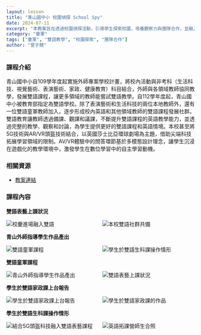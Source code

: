 ```yaml
---
layout: lesson
title: "青山國中小 校園偵探 School Spy"
date: 2024-07-11
excerpt: "本教案旨在透過校園偵探活動，引導學生探索校園，培養觀察力與團隊合作，並融入雙語教學，提升英語溝通能力。"
category: "童軍"
tags: ["童軍", "雙語教學", "校園探索", "團隊合作"]
author: "曾子競"
---
```


### 課程介紹

青山國中小自109學年度起實施外師專案學校計畫，將校內活動與非考科（生活科技、視覺藝術、表演藝術、家政、健康教育）科目結合，外師與各領域教師協同教學，發展雙語課程，讓更多領域的教師能嘗試雙語教學。自112學年度起，青山國中小被教育部指定為雙語學校。除了表演藝術和生活科技的兩位本地教師外，還有一位雙語童軍教師加入，逐步形成校內英語和其他領域教師的雙語課程發展社群。雙語教育讓教師透過備課、觀課和議課，不斷提升雙語課程的英語教學能力，並透過完整的教學、觀察和討論，為學生提供更好的雙語課程和英語情境。本校甚至將5G技術與AR/VR頭盔技術結合，以英國莎士比亞環球劇場為主題，借助尖端科技拓展學習領域的限制。AV/VR體驗中的問答環節基於多模態設計理念，讓學生沉浸在遊戲化的教學環境中，激發學生在數位學習中的自主學習動機。

### 相關資源

* [教案連結](https://drive.google.com/file/d/1--0AF7yiAzwLMV8jewRnZO1IAWzMav7N/view?usp=drive_link)

### 課程內容

**雙語表藝上課狀況**

<div style="display: flex; flex-direction: row; flex-wrap: wrap; gap: 10px; margin-bottom: 10px;">
    <img src="{{ '/assets/images/lessons/2024/青山國中小/原始照片/校慶進場融入雙語.jpg' | relative_url }}" alt="校慶進場融入雙語" style="flex: 1; min-width: 48%; object-fit: cover;">
    <img src="{{ '/assets/images/lessons/2024/青山國中小/原始照片/本校雙語社群共備.jpg' | relative_url }}" alt="本校雙語社群共備" style="flex: 1; min-width: 48%; object-fit: cover;">
</div>

**青山外師指導學生作品產出**

<div style="display: flex; flex-direction: row; flex-wrap: wrap; gap: 10px; margin-bottom: 10px;">
    <img src="{{ '/assets/images/lessons/2024/青山國中小/原始照片/雙語童軍課程.jpg' | relative_url }}" alt="雙語童軍課程" style="flex: 1; min-width: 48%; object-fit: cover;">
    <img src="{{ '/assets/images/lessons/2024/青山國中小/原始照片/學生於雙語生科課操作情形.jpg' | relative_url }}" alt="學生於雙語生科課操作情形" style="flex: 1; min-width: 48%; object-fit: cover;">
</div>

**雙語童軍課程**

<div style="display: flex; flex-direction: row; flex-wrap: wrap; gap: 10px; margin-bottom: 10px;">
    <img src="{{ '/assets/images/lessons/2024/青山國中小/原始照片/青山外師指導學生作品產出.jpg' | relative_url }}" alt="青山外師指導學生作品產出" style="flex: 1; min-width: 48%; object-fit: cover;">
    <img src="{{ '/assets/images/lessons/2024/青山國中小/原始照片/雙語表藝上課狀況.jpg' | relative_url }}" alt="雙語表藝上課狀況" style="flex: 1; min-width: 48%; object-fit: cover;">
</div>

**學生於雙語家政課上台報告**

<div style="display: flex; flex-direction: row; flex-wrap: wrap; gap: 10px; margin-bottom: 10px;">
    <img src="{{ '/assets/images/lessons/2024/青山國中小/原始照片/學生於雙語家政課上台報告.jpg' | relative_url }}" alt="學生於雙語家政課上台報告" style="flex: 1; min-width: 48%; object-fit: cover;">
    <img src="{{ '/assets/images/lessons/2024/青山國中小/原始照片/學生於雙語家政課的作品.jpg' | relative_url }}" alt="學生於雙語家政課的作品" style="flex: 1; min-width: 48%; object-fit: cover;">
</div>

**學生於雙語生科課操作情形**

<div style="display: flex; flex-direction: row; flex-wrap: wrap; gap: 10px; margin-bottom: 10px;">
    <img src="{{ '/assets/images/lessons/2024/青山國中小/原始照片/結合5G頭盔科技融入雙語表藝課程.jpg' | relative_url }}" alt="結合5G頭盔科技融入雙語表藝課程" style="flex: 1; min-width: 48%; object-fit: cover;">
    <img src="{{ '/assets/images/lessons/2024/青山國中小/原始照片/英語拓課營師生合照.jpg' | relative_url }}" alt="英語拓課營師生合照" style="flex: 1; min-width: 48%; object-fit: cover;">
</div>



